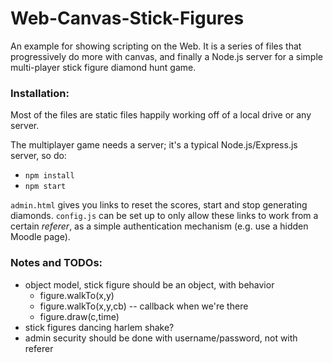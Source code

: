 # Web-Canvas-Stick-Figures

An example for showing scripting on the Web. It is a series of files that
progressively do more with canvas, and finally a Node.js server for a simple
multi-player stick figure diamond hunt game.

### Installation:

Most of the files are static files happily working off of a local drive or any server.

The multiplayer game needs a server; it's a typical Node.js/Express.js server, so do:
* `npm install`
* `npm start`

`admin.html` gives you links to reset the scores, start and stop generating diamonds.  `config.js` can be set up to only allow these links to work from a certain _referer_, as a simple authentication mechanism (e.g. use a hidden Moodle page).

### Notes and TODOs:

  -	object model, stick figure should be an object, with behavior
    - figure.walkTo(x,y)
    - figure.walkTo(x,y,cb) -- callback when we're there
    - figure.draw(c,time)
  - stick figures dancing harlem shake?
  - admin security should be done with username/password, not with referer
